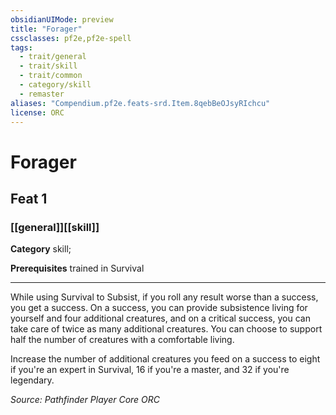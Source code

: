 ```yaml
---
obsidianUIMode: preview
title: "Forager"
cssclasses: pf2e,pf2e-spell
tags:
  - trait/general
  - trait/skill
  - trait/common
  - category/skill
  - remaster
aliases: "Compendium.pf2e.feats-srd.Item.8qebBeOJsyRIchcu"
license: ORC
---
```

# Forager
## Feat 1
### [[general]][[skill]]

**Category** skill; 



**Prerequisites** trained in Survival
* * *
While using Survival to Subsist, if you roll any result worse than a success, you get a success. On a success, you can provide subsistence living for yourself and four additional creatures, and on a critical success, you can take care of twice as many additional creatures. You can choose to support half the number of creatures with a comfortable living.

Increase the number of additional creatures you feed on a success to eight if you're an expert in Survival, 16 if you're a master, and 32 if you're legendary.

*Source: Pathfinder Player Core*
*ORC*